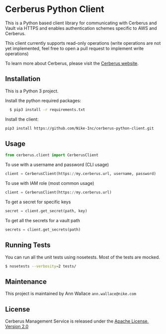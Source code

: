 # Cerberus Python Client

This is a Python based client library for communicating with Cerberus and Vault via HTTPS and enables authentication schemes specific
to AWS and Cerberus.

This client currently supports read-only operations (write operations are not yet implemented, feel free to open a
pull request to implement write operations)

To learn more about Cerberus, please visit the [Cerberus website](http://engineering.nike.com/cerberus/).

## Installation
This is a Python 3 project.

Install the python required packages:
```bash
  $ pip3 install -r requirements.txt
```

Install the client:
```bash
pip3 install https://github.com/Nike-Inc/cerberus-python-client.git
```


## Usage

```python
from cerberus.client import CerberusClient
```

To use with a username and password (CLI usage)
```python
client = CerberusClient(https://my.cerberus.url, username, password)
```

To use with IAM role (most common usage)
```python
client = CerberusClient(https://my.cerberus.url)
```

To get a secret for specific keys
```python
secret = client.get_secret(path, key)
```

To get all the secrets for a vault path
```python
secrets = client.get_secrets(path)
```

## Running Tests

You can run all the unit tests using nosetests. Most of the tests are mocked.

```bash
$ nosetests --verbosity=2 tests/
```

## Maintenance
This project is maintained by Ann Wallace `ann.wallace@nike.com`

## License

Cerberus Management Service is released under the [Apache License, Version 2.0](http://www.apache.org/licenses/LICENSE-2.0)

[travis]:https://travis-ci.org/Nike-Inc/cerberus-management-service
[travis img]:https://api.travis-ci.org/Nike-Inc/cerberus-management-service.svg?branch=master

[license]:LICENSE.txt
[license img]:https://img.shields.io/badge/License-Apache%202-blue.svg
